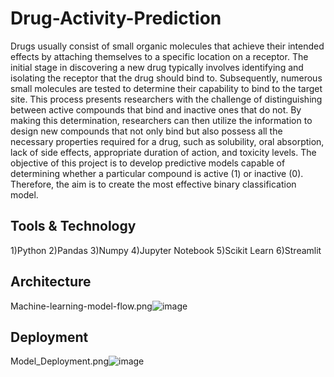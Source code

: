 # Drug-Activity-Prediction

Drugs usually consist of small organic molecules that achieve their intended effects by attaching themselves to a specific location on a receptor. The initial stage in discovering a new drug typically involves identifying and isolating the receptor that the drug should bind to. Subsequently, numerous small molecules are tested to determine their capability to bind to the target site. This process presents researchers with the challenge of distinguishing between active compounds that bind and inactive ones that do not. By making this determination, researchers can then utilize the information to design new compounds that not only bind but also possess all the necessary properties required for a drug, such as solubility, oral absorption, lack of side effects, appropriate duration of action, and toxicity levels. The objective of this project is to develop predictive models capable of determining whether a particular compound is active (1) or inactive (0). Therefore, the aim is to create the most effective binary classification model.

## Tools & Technology

1)Python
2)Pandas
3)Numpy
4)Jupyter Notebook
5)Scikit Learn
6)Streamlit

## Architecture
Machine-learning-model-flow.png![image](https://github.com/krutarth-dev/Drug-Activity-Prediction/assets/52596504/6e249ca5-f566-4872-8c7a-b79960d0951e)

## Deployment

Model_Deployment.png![image](https://github.com/krutarth-dev/Drug-Activity-Prediction/assets/52596504/c488b5d2-32fa-42b0-ba5b-3bb3f0aff0a4)

